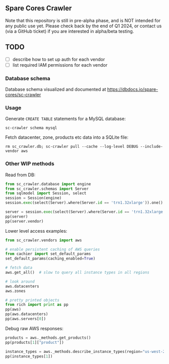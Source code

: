 ## Spare Cores Crawler

Note that this repository is still in pre-alpha phase, and is NOT intended for any public use yet.
Please check back by the end of Q1 2024, or contact us (via a GitHub ticket) if you are interested
in alpha/beta testing.

## TODO

- [ ] describe how to set up auth for each vendor
- [ ] list required IAM permissions for each vendor

### Database schema

Database schema visualized and documented at https://dbdocs.io/spare-cores/sc-crawler

### Usage

Generate `CREATE TABLE` statements for a MySQL database:

```shell
sc-crawler schema mysql
```

Fetch datacenter, zone, products etc  data into a SQLite file:

```shell
rm sc_crawler.db; sc-crawler pull --cache --log-level DEBUG --include-vendor aws
```

### Other WIP methods

Read from DB:

```py
from sc_crawler.database import engine
from sc_crawler.schemas import Server
from sqlmodel import Session, select
session = Session(engine)
session.exec(select(Server).where(Server.id == 'trn1.32xlarge')).one()

server = session.exec(select(Server).where(Server.id == 'trn1.32xlarge')).one()
pp(server)
pp(server.vendor)
```

Lower level access examples:

```py
from sc_crawler.vendors import aws

# enable persistent caching of AWS queries
from cachier import set_default_params
set_default_params(caching_enabled=True)

# fetch data
aws.get_all()  # slow to query all instance types in all regions

# look around
aws.datacenters
aws.zones

# pretty printed objects
from rich import print as pp
pp(aws)
pp(aws.datacenters)
pp(aws.servers[0])
```

Debug raw AWS responses:

```py
products = aws._methods.get_products()
pp(products[1]["product"])

instance_types = aws._methods.describe_instance_types(region="us-west-2")
pp(instance_types[1])
```
